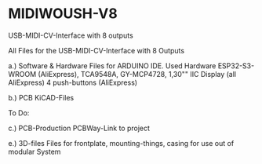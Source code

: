 # MIDIWOUSH-V8
USB-MIDI-CV-Interface with 8 outputs

All Files for the USB-MIDI-CV-Interface with 8 Outputs

a.) Software & Hardware
Files for ARDUINO IDE. Used Hardware ESP32-S3-WROOM (AliExpress), TCA9548A, GY-MCP4728, 1,30"" IIC Display (all AliExpress)
4 push-buttons (AliExpress)

b.) PCB
KiCAD-Files

To Do:

c.) PCB-Production
PCBWay-Link to project

e.) 3D-files
Files for frontplate, mounting-things, casing for use out of modular System


